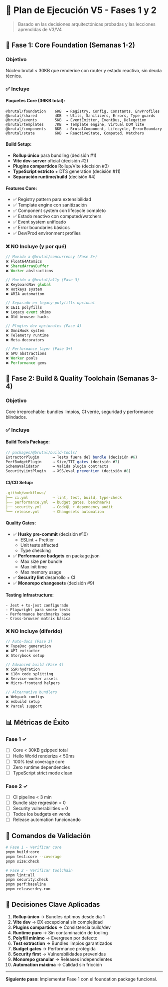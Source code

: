 # 📅 Plan de Ejecución V5 - Fases 1 y 2

> Basado en las decisiones arquitectónicas probadas y las lecciones aprendidas de V3/V4

## 🎯 Fase 1: Core Foundation (Semanas 1-2)

### Objetivo
Núcleo brutal < 30KB que renderice con router y estado reactivo, sin deuda técnica.

### ✅ Incluye

#### Paquetes Core (36KB total):
```
@brutal/foundation    6KB  → Registry, Config, Constants, EnvProfiles
@brutal/shared        4KB  → Utils, Sanitizers, Errors, Type guards
@brutal/events        5KB  → EventEmitter, EventBus, Delegation
@brutal/templates     7KB  → Template engine, Virtual DOM lite
@brutal/components    8KB  → BrutalComponent, Lifecycle, ErrorBoundary
@brutal/state         6KB  → ReactiveState, Computed, Watchers
```

#### Build Setup:
- **Rollup único** para bundling (decisión #1)
- **Vite dev-server** oficial (decisión #2)
- **Plugins compartidos** Rollup/Vite (decisión #3)
- **TypeScript estricto** + DTS generation (decisión #11)
- **Separación runtime/build** (decisión #4)

#### Features Core:
- ✅ Registry pattern para extensibilidad
- ✅ Template engine con sanitización
- ✅ Component system con lifecycle completo
- ✅ Estado reactivo con computed/watchers
- ✅ Event system unificado
- ✅ Error boundaries básicos
- ✅ Dev/Prod environment profiles

### ❌ NO Incluye (y por qué)

```typescript
// Movido a @brutal/concurrency (Fase 3+)
❌ Float64Atomics 
❌ SharedArrayBuffer
❌ Worker abstractions

// Movido a @brutal/a11y (Fase 3)
❌ KeyboardNav global
❌ Hotkeys system
❌ ARIA automation

// Separado en legacy-polyfills opcional
❌ IE11 polyfills
❌ Legacy event shims
❌ Old browser hacks

// Plugins dev opcionales (Fase 4)
❌ OmniHook system
❌ Telemetry runtime
❌ Meta-decorators

// Performance layer (Fase 3+)
❌ GPU abstractions
❌ Worker pools
❌ Performance gems
```

## 🔧 Fase 2: Build & Quality Toolchain (Semanas 3-4)

### Objetivo
Core irreprochable: bundles limpios, CI verde, seguridad y performance blindados.

### ✅ Incluye

#### Build Tools Package:
```typescript
// packages/@brutal/build-tools/
ExtractorPlugin      → Tests fuera del bundle (decisión #6)
PerfBudgetPlugin     → Size/TTI gates (decisión #7)
SchemaValidator      → Valida plugin contracts
SecurityLintPlugin   → XSS/eval prevention (decisión #8)
```

#### CI/CD Setup:
```yaml
.github/workflows/
├── ci.yml           → lint, test, build, type-check
├── performance.yml  → budget gates, benchmarks
├── security.yml     → CodeQL + dependency audit
└── release.yml      → Changesets automation
```

#### Quality Gates:
- ✅ **Husky pre-commit** (decisión #10)
  - ESLint + Prettier
  - Unit tests affected
  - Type checking
- ✅ **Performance budgets** en package.json
  - Max size per bundle
  - Max init time
  - Max memory usage
- ✅ **Security lint** desarrollo + CI
- ✅ **Monorepo changesets** (decisión #9)

#### Testing Infrastructure:
```
- Jest + ts-jest configurado
- Playwright para smoke tests
- Performance benchmarks base
- Cross-browser matrix básica
```

### ❌ NO Incluye (diferido)

```typescript
// Auto-docs (Fase 3)
❌ TypeDoc generation
❌ API extractor
❌ Storybook setup

// Advanced build (Fase 4)
❌ SSR/hydration
❌ i18n code splitting  
❌ Service worker assets
❌ Micro-frontend helpers

// Alternative bundlers
❌ Webpack configs
❌ esbuild setup
❌ Parcel support
```

## 📊 Métricas de Éxito

### Fase 1 ✓
- [ ] Core < 30KB gzipped total
- [ ] Hello World renderiza < 50ms
- [ ] 100% test coverage core
- [ ] Zero runtime dependencies
- [ ] TypeScript strict mode clean

### Fase 2 ✓
- [ ] CI pipeline < 3 min
- [ ] Bundle size regresión = 0
- [ ] Security vulnerabilities = 0
- [ ] Todos los budgets en verde
- [ ] Release automation funcionando

## 🚀 Comandos de Validación

```bash
# Fase 1 - Verificar core
pnpm build:core
pnpm test:core --coverage
pnpm size:check

# Fase 2 - Verificar toolchain
pnpm lint:all
pnpm security:check
pnpm perf:baseline
pnpm release:dry-run
```

## 📝 Decisiones Clave Aplicadas

1. **Rollup único** → Bundles óptimos desde día 1
2. **Vite dev** → DX excepcional sin complejidad
3. **Plugins compartidos** → Consistencia build/dev
4. **Runtime puro** → Sin contaminación de tooling
5. **Polyfill mínimo** → Evergreen por defecto
6. **Test extraction** → Bundles limpios garantizados
7. **Budget gates** → Performance protegida
8. **Security first** → Vulnerabilidades prevenidas
9. **Monorepo granular** → Releases independientes
10. **Automation máxima** → Calidad sin fricción

---

**Siguiente paso**: Implementar Fase 1 con el foundation package funcional.